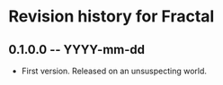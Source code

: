 # Revision history for Fractal

## 0.1.0.0 -- YYYY-mm-dd

* First version. Released on an unsuspecting world.
